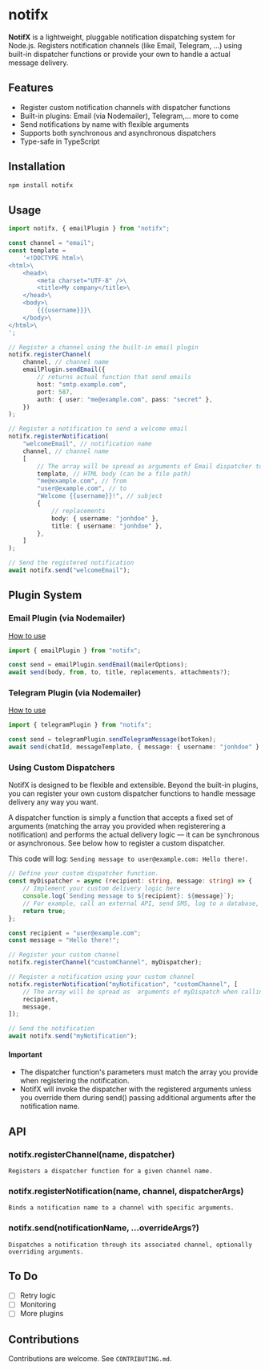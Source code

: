 # notifx

**NotifX** is a lightweight, pluggable notification dispatching system for Node.js. Registers notification channels (like Email, Telegram, ...) using built-in dispatcher functions or provide your own to handle a actual message delivery.

## Features

-   Register custom notification channels with dispatcher functions
-   Built-in plugins: Email (via Nodemailer), Telegram,... more to come
-   Send notifications by name with flexible arguments
-   Supports both synchronous and asynchronous dispatchers
-   Type-safe in TypeScript

## Installation

```bash
npm install notifx
```

## Usage

```ts
import notifx, { emailPlugin } from "notifx";

const channel = "email";
const template =
    '<!DOCTYPE html>\
<html>\
    <head>\
        <meta charset="UTF-8" />\
        <title>My company</title>\
    </head>\
    <body>\
        {{{username}}}\
    </body>\
</html>\
';

// Register a channel using the built-in email plugin
notifx.registerChannel(
    channel, // channel name
    emailPlugin.sendEmail({
        // returns actual function that send emails
        host: "smtp.example.com",
        port: 587,
        auth: { user: "me@example.com", pass: "secret" },
    })
);

// Register a notification to send a welcome email
notifx.registerNotification(
    "welcomeEmail", // notification name
    channel, // channel name
    [
        // The array will be spread as arguments of Email dispatcher to send email
        template, // HTML body (can be a file path)
        "me@example.com", // from
        "user@example.com", // to
        "Welcome {{username}}!", // subject
        {
            // replacements
            body: { username: "jonhdoe" },
            title: { username: "jonhdoe" },
        },
    ]
);

// Send the registered notification
await notifx.send("welcomeEmail");
```

## Plugin System

### Email Plugin (via Nodemailer)

[How to use](./src/plugins/email/README.md)

```ts
import { emailPlugin } from "notifx";

const send = emailPlugin.sendEmail(mailerOptions);
await send(body, from, to, title, replacements, attachments?);
```

### Telegram Plugin (via Nodemailer)

[How to use](./src/plugins/telegram/README.md)

```ts
import { telegramPlugin } from "notifx";

const send = telegramPlugin.sendTelegramMessage(botToken);
await send(chatId, messageTemplate, { message: { username: "jonhdoe" } });
```

### Using Custom Dispatchers

NotifX is designed to be flexible and extensible. Beyond the built-in plugins, you can register your own custom dispatcher functions to handle message delivery any way you want.

A dispatcher function is simply a function that accepts a fixed set of arguments (matching the array you provided when registerering a notification) and performs the actual delivery logic — it can be synchronous or asynchronous.
See below how to register a custom dispatcher.

This code will log: `Sending message to user@example.com: Hello there!`.

```ts
// Define your custom dispatcher function.
const myDispatcher = async (recipient: string, message: string) => {
    // Implement your custom delivery logic here
    console.log(`Sending message to ${recipient}: ${message}`);
    // For example, call an external API, send SMS, log to a database, etc.
    return true;
};

const recipient = "user@example.com";
const message = "Hello there!";

// Register your custom channel
notifx.registerChannel("customChannel", myDispatcher);

// Register a notification using your custom channel
notifx.registerNotification("myNotification", "customChannel", [
    // The array will be spread as  arguments of myDispatch when calling it
    recipient,
    message,
]);

// Send the notification
await notifx.send("myNotification");
```

#### Important

-   The dispatcher function's parameters must match the array you provide when registering the notification.
-   NotifX will invoke the dispatcher with the registered arguments unless you override them during send() passing additional arguments after the notification name.

## API

### notifx.registerChannel(name, dispatcher)

`Registers a dispatcher function for a given channel name.`

### notifx.registerNotification(name, channel, dispatcherArgs)

`Binds a notification name to a channel with specific arguments.`

### notifx.send(notificationName, ...overrideArgs?)

`Dispatches a notification through its associated channel, optionally overriding arguments.`

## To Do

-   [ ] Retry logic
-   [ ] Monitoring
-   [ ] More plugins

## Contributions

Contributions are welcome. See `CONTRIBUTING.md`.
